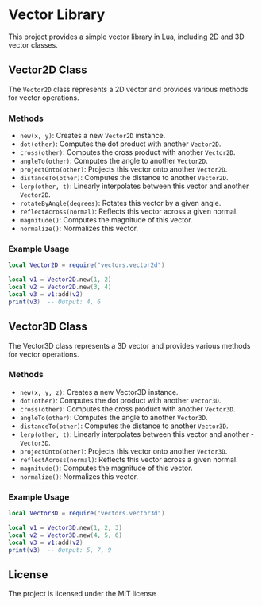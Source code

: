 # Vector Library

This project provides a simple vector library in Lua, including 2D and 3D vector classes.

## Vector2D Class

The `Vector2D` class represents a 2D vector and provides various methods for vector operations.

### Methods

- `new(x, y)`: Creates a new `Vector2D` instance.
- `dot(other)`: Computes the dot product with another `Vector2D`.
- `cross(other)`: Computes the cross product with another `Vector2D`.
- `angleTo(other)`: Computes the angle to another `Vector2D`.
- `projectOnto(other)`: Projects this vector onto another `Vector2D`.
- `distanceTo(other)`: Computes the distance to another `Vector2D`.
- `lerp(other, t)`: Linearly interpolates between this vector and another `Vector2D`.
- `rotateByAngle(degrees)`: Rotates this vector by a given angle.
- `reflectAcross(normal)`: Reflects this vector across a given normal.
- `magnitude()`: Computes the magnitude of this vector.
- `normalize()`: Normalizes this vector.

### Example Usage

```lua
local Vector2D = require("vectors.vector2d")

local v1 = Vector2D.new(1, 2)
local v2 = Vector2D.new(3, 4)
local v3 = v1:add(v2)
print(v3)  -- Output: 4, 6
```

## Vector3D Class
The Vector3D class represents a 3D vector and provides various methods for vector operations.

### Methods
- `new(x, y, z)`: Creates a new Vector3D instance.
- `dot(other)`: Computes the dot product with another `Vector3D`.
- `cross(other)`: Computes the cross product with another `Vector3D`.
- `angleTo(other)`: Computes the angle to another `Vector3D`.
- `distanceTo(other)`: Computes the distance to another `Vector3D`.
- `lerp(other, t)`: Linearly interpolates between this vector and another - `Vector3D`.
- `projectOnto(other)`: Projects this vector onto another `Vector3D`.
- `reflectAcross(normal)`: Reflects this vector across a given normal.
- `magnitude()`: Computes the magnitude of this vector.
- `normalize()`: Normalizes this vector.

### Example Usage

```lua
local Vector3D = require("vectors.vector3d")

local v1 = Vector3D.new(1, 2, 3)
local v2 = Vector3D.new(4, 5, 6)
local v3 = v1:add(v2)
print(v3)  -- Output: 5, 7, 9
```

## License

The project is licensed under the MIT license